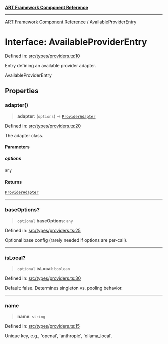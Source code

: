 [**ART Framework Component Reference**](../README.md)

***

[ART Framework Component Reference](../README.md) / AvailableProviderEntry

# Interface: AvailableProviderEntry

Defined in: [src/types/providers.ts:10](https://github.com/hashangit/ART/blob/fe46dfaaacd3f198d9540925c3184fcab0f9c813/src/types/providers.ts#L10)

Entry defining an available provider adapter.

 AvailableProviderEntry

## Properties

### adapter()

> **adapter**: (`options`) => [`ProviderAdapter`](ProviderAdapter.md)

Defined in: [src/types/providers.ts:20](https://github.com/hashangit/ART/blob/fe46dfaaacd3f198d9540925c3184fcab0f9c813/src/types/providers.ts#L20)

The adapter class.

#### Parameters

##### options

`any`

#### Returns

[`ProviderAdapter`](ProviderAdapter.md)

***

### baseOptions?

> `optional` **baseOptions**: `any`

Defined in: [src/types/providers.ts:25](https://github.com/hashangit/ART/blob/fe46dfaaacd3f198d9540925c3184fcab0f9c813/src/types/providers.ts#L25)

Optional base config (rarely needed if options are per-call).

***

### isLocal?

> `optional` **isLocal**: `boolean`

Defined in: [src/types/providers.ts:30](https://github.com/hashangit/ART/blob/fe46dfaaacd3f198d9540925c3184fcab0f9c813/src/types/providers.ts#L30)

Default: false. Determines singleton vs. pooling behavior.

***

### name

> **name**: `string`

Defined in: [src/types/providers.ts:15](https://github.com/hashangit/ART/blob/fe46dfaaacd3f198d9540925c3184fcab0f9c813/src/types/providers.ts#L15)

Unique key, e.g., 'openai', 'anthropic', 'ollama_local'.
